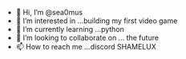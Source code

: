 - 👋 Hi, I’m @sea0mus
- 👀 I’m interested in ...building my first video game
- 🌱 I’m currently learning ...python
- 💞️ I’m looking to collaborate on ... the future
- 📫 How to reach me ...discord SHAMELUX

<!---
sea0mus/sea0mus is a ✨ special ✨ repository because its `README.md` (this file) appears on your GitHub profile.
You can click the Preview link to take a look at your changes.
--->
